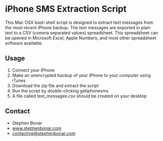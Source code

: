 iPhone SMS Extraction Script
============================

This Mac OSX bash shell script is designed to extract text messages from the most recent iPhone backup. The text messages are exported in plain text to a CSV (comma separated values) spreadsheet. This spreadsheet can be opened in Microsoft Excel, Apple Numbers, and most other spreadsheet software available.

Usage
-----

1. Connect your iPhone
2. Make an unencrypted backup of your iPhone to your computer using iTunes
3. Download the zip file and extract the script
4. Run the script by double-clicking getiphonesms
5. A file called text_messages.csv should be created on your desktop

Contact
-------
- Stephen Bonar
- www.stephenbonar.com
- contactme@stephenbonar.com
